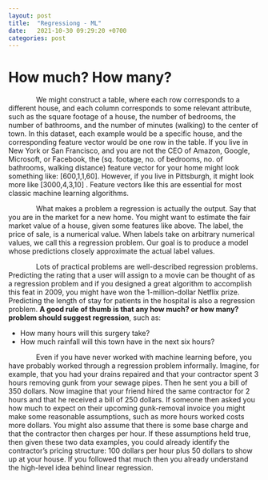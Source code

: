 ```yaml
---
layout: post
title:  "Regressiong - ML"
date:   2021-10-30 09:29:20 +0700
categories: post
---
```


# How much? How many?

&nbsp;&nbsp;&nbsp;&nbsp;&nbsp;&nbsp;&nbsp;&nbsp;&nbsp;&nbsp;&nbsp;&nbsp;&nbsp;
We might construct a table, where each row corresponds to a different house, and each column corresponds to some relevant attribute,
such as the square footage of a house, the number of bedrooms, the number of bathrooms, and the number of minutes (walking) 
to the center of town. In this dataset, each example would be a specific house, and the corresponding feature vector would be 
one row in the table. If you live in New York or San Francisco, and you are not the CEO of Amazon, Google, Microsoft, or Facebook,
the (sq. footage, no. of bedrooms, no. of bathrooms, walking distance) feature vector for your home might look something like:  [600,1,1,60]. 
However, if you live in Pittsburgh, it might look more like  [3000,4,3,10] . Feature vectors like this are essential for most 
classic machine learning algorithms.

&nbsp;&nbsp;&nbsp;&nbsp;&nbsp;&nbsp;&nbsp;&nbsp;&nbsp;&nbsp;&nbsp;&nbsp;&nbsp;
What makes a problem a regression is actually the output. Say that you are in the market for a new home. You might want to estimate 
the fair market value of a house, given some features like above. The label, the price of sale, is a numerical value. When labels
take on arbitrary numerical values, we call this a regression problem. Our goal is to produce a model whose predictions closely
approximate the actual label values.

&nbsp;&nbsp;&nbsp;&nbsp;&nbsp;&nbsp;&nbsp;&nbsp;&nbsp;&nbsp;&nbsp;&nbsp;&nbsp;
Lots of practical problems are well-described regression problems. Predicting the rating that a user will assign to a movie can 
be thought of as a regression problem and if you designed a great algorithm to accomplish this feat in 2009, you might have won 
the 1-million-dollar Netflix prize. Predicting the length of stay for patients in the hospital is also a regression problem. 
**A good rule of thumb is that any how much? or how many? problem should suggest regression**, such as:

- How many hours will this surgery take?
- How much rainfall will this town have in the next six hours?

&nbsp;&nbsp;&nbsp;&nbsp;&nbsp;&nbsp;&nbsp;&nbsp;&nbsp;&nbsp;&nbsp;&nbsp;&nbsp;
Even if you have never worked with machine learning before, you have probably worked through a regression problem informally. 
Imagine, for example, that you had your drains repaired and that your contractor spent 3 hours removing gunk from your sewage pipes.
Then he sent you a bill of 350 dollars. Now imagine that your friend hired the same contractor for 2 hours and that he 
received a bill of 250 dollars. If someone then asked you how much to expect on their upcoming gunk-removal invoice you might make 
some reasonable assumptions, such as more hours worked costs more dollars. You might also assume that there is some base charge and 
that the contractor then charges per hour. If these assumptions held true, then given these two data examples, you could already 
identify the contractor’s pricing structure: 100 dollars per hour plus 50 dollars to show up at your house. If you followed that
much then you already understand the high-level idea behind linear regression.
